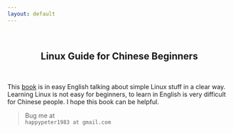 ```yaml
---
layout: default
---
```

<br />
<h2 style="text-align:center">Linux Guide for Chinese Beginners</h2>
<br />


This [book](/LGCB/book) is in easy English talking about simple Linux stuff in
a clear way. Learning Linux is not easy for beginners, to learn in English is
very difficult for Chinese people. I hope this book can be helpful.



<blockquote>
<p>
Bug me at 
<br>
<code>happypeter1983 at gmail.com</code>
</p>
</blockquote>


